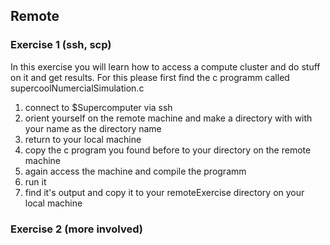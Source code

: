 ## Remote

### Exercise 1 (ssh, scp)

In this exercise you will learn how to access a compute cluster and do stuff on it and get results. For this please first find the c programm called supercoolNumercialSimulation.c

1. connect to $Supercomputer via ssh
2. orient yourself on the remote machine and make a directory with with your name as the directory name
3. return to your local machine
4. copy the c program you found before to your directory on the remote machine
5. again access the machine and compile the programm
6. run it
7. find it's output and copy it to your remoteExercise directory on your local machine

### Exercise 2 (more involved)
